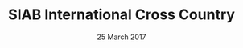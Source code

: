 ---
layout: default
title: SIAB International Cross Country
date: 25 March 2017
location: Port Talbot
---